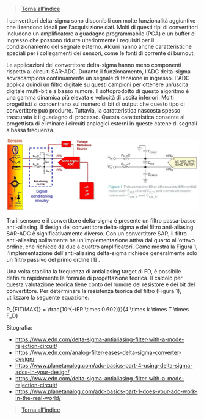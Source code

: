 
>[Torna all'indice](readme.md#fasi-progetto)


I convertitori delta-sigma sono disponibili con molte funzionalità aggiuntive che li rendono ideali per l'acquisizione dati. Molti di questi tipi di convertitori includono un amplificatore a guadagno programmabile (PGA) e un buffer di ingresso che possono ridurre ulteriormente i requisiti per il condizionamento del segnale esterno. Alcuni hanno anche caratteristiche speciali per i collegamenti dei sensori, come le fonti di corrente di burnout.

Le applicazioni del convertitore delta-sigma hanno meno componenti rispetto ai circuiti SAR-ADC. Durante il funzionamento, l'ADC delta-sigma sovracampiona continuamente un segnale di tensione in ingresso. L'ADC applica quindi un filtro digitale su questi campioni per ottenere un'uscita digitale multi-bit e a basso rumore. Il sottoprodotto di questo algoritmo è una gamma dinamica più elevata e velocità di uscita inferiori. Molti progettisti si concentrano sul numero di bit di output che questo tipo di convertitore può produrre. Tuttavia, la caratteristica nascosta spesso trascurata è il guadagno di processo. Questa caratteristica consente al progettista di eliminare i circuiti analogici esterni in queste catene di segnali a bassa frequenza.

<img src="img\delta-sigma-filter.png" alt="alt text" width="1000">

Tra il sensore e il convertitore delta-sigma è presente un filtro passa-basso anti-aliasing. Il design del convertitore delta-sigma e del filtro anti-aliasing SAR-ADC è significativamente diverso. Con un convertitore SAR, il filtro anti-aliasing solitamente ha un'implementazione attiva dal quarto all'ottavo ordine, che richiede da due a quattro amplificatori. Come mostra la Figura 1, l'implementazione dell'anti-aliasing delta-sigma richiede generalmente solo un filtro passivo del primo ordine [1] .

Una volta stabilita la frequenza di antialiasing target di FD, è possibile definire rapidamente le formule di progettazione teorica. Il calcolo per questa valutazione teorica tiene conto del rumore del resistore e dei bit del convertitore. Per determinare la resistenza teorica del filtro (Figura 1), utilizzare la seguente equazione:

R_{FIT(MAX)} = \frac{10^{-(ER \times 0.602)}}{4 \times k \times T \times F_D}

Sitografia:
- https://www.edn.com/delta-sigma-antialiasing-filter-with-a-mode-rejection-circuit/
- https://www.edn.com/analog-filter-eases-delta-sigma-converter-design/
- https://www.planetanalog.com/adc-basics-part-4-using-delta-sigma-adcs-in-your-design/
- https://www.edn.com/delta-sigma-antialiasing-filter-with-a-mode-rejection-circuit/
- https://www.planetanalog.com/adc-basics-part-1-does-your-adc-work-in-the-real-world/


>[Torna all'indice](readme.md#fasi-progetto)
